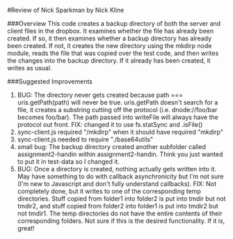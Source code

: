 #Review of Nick Sparkman by Nick Kline

###Overview
This code creates a backup directory of both the server and client files in the dropbox. It examines whether the file has
already been created. If so, it then examines whether a backup directory has already been created. If not, it creates the
new directory using the mkdirp node module, reads the file that was copied over the test code, and then writes the changes
into the backup directory. If it already has been created, it writes as usual.

###Suggested Improvements
1. BUG: The directory never gets created because path === uris.getPath(path) will never be true. uris.getPath doesn't search for a file, it creates a substring cutting off the protocol (i.e. dnode://foo/bar becomes foo/bar). The path passed into writeFile will always have the protocol out front.
   FIX: changed it to use fs.statSync and .isFile()
2. sync-client.js required "/mkdirp" when it should have required "mkdirp"
3. sync-client.js needed to require "./base64utils"
4. small bug: The backup directory created another subfolder called assignment2-handin within assignment2-handin. Think you just wanted to put it in test-data so I changed it.
5. BUG: Once a directory is created, nothing actually gets written into it. May have something to do with callback asynchronicity but I'm not sure (I'm new to Javascript and don't fully understand callbacks).
   FIX: Not completely done, but it writes to one of the corresponding temp directories. Stuff copied from folder1 into folder2 is put into tmdir but not tmdir2, and stuff copied from folder2 into folder1 is put into tmdir2 but not tmdir1. The temp directories do not have the entire contents of their corresponding folders. Not sure if this is the desired functionality. If it is, great!